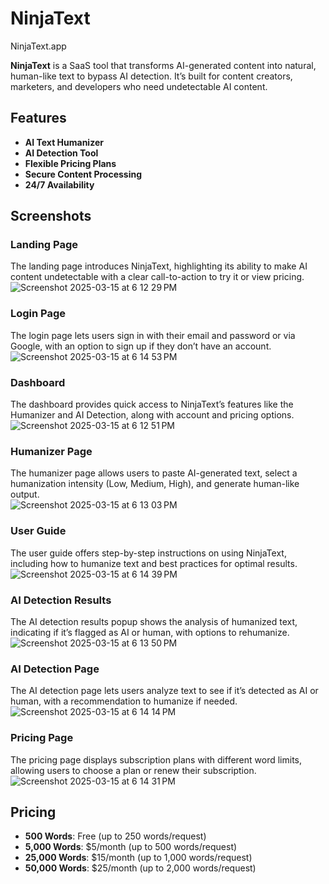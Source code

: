 # NinjaText  

NinjaText.app  

**NinjaText** is a SaaS tool that transforms AI-generated content into natural, human-like text to bypass AI detection. It’s built for content creators, marketers, and developers who need undetectable AI content.  

## Features  
- **AI Text Humanizer**  
- **AI Detection Tool**  
- **Flexible Pricing Plans**  
- **Secure Content Processing**  
- **24/7 Availability**  

## Screenshots  

### Landing Page  
The landing page introduces NinjaText, highlighting its ability to make AI content undetectable with a clear call-to-action to try it or view pricing.  
![Screenshot 2025-03-15 at 6 12 29 PM](https://github.com/user-attachments/assets/1922f71b-bb99-4f3a-9b73-5ddb7ca59fab)

<!-- Replace with the URL of the ninth screenshot (Homepage) -->  

### Login Page  
The login page lets users sign in with their email and password or via Google, with an option to sign up if they don’t have an account.  
![Screenshot 2025-03-15 at 6 14 53 PM](https://github.com/user-attachments/assets/1697e859-c75f-470b-aa5a-24f216b07aee)

<!-- Replace with the URL of the first screenshot (login page) -->  

### Dashboard  
The dashboard provides quick access to NinjaText’s features like the Humanizer and AI Detection, along with account and pricing options.  
![Screenshot 2025-03-15 at 6 12 51 PM](https://github.com/user-attachments/assets/8c5fddfd-bfbb-47aa-946b-7e988e011daa)

<!-- Replace with the URL of the second screenshot (dashboard) -->  

### Humanizer Page  
The humanizer page allows users to paste AI-generated text, select a humanization intensity (Low, Medium, High), and generate human-like output.  
![Screenshot 2025-03-15 at 6 13 03 PM](https://github.com/user-attachments/assets/47f17084-108a-4732-b5bb-2df719063eb3)


<!-- Replace with the URL of the third screenshot (AI Text Humanizer page) -->  

### User Guide  
The user guide offers step-by-step instructions on using NinjaText, including how to humanize text and best practices for optimal results.  
![Screenshot 2025-03-15 at 6 14 39 PM](https://github.com/user-attachments/assets/a67391b2-50bf-4f64-8b39-87cb2313fcf4)

<!-- Replace with the URL of the fourth screenshot (User Guide page) -->  

### AI Detection Results  
The AI detection results popup shows the analysis of humanized text, indicating if it’s flagged as AI or human, with options to rehumanize.  
![Screenshot 2025-03-15 at 6 13 50 PM](https://github.com/user-attachments/assets/ce421290-4247-477f-8518-953461e619c8)
<!-- Replace with the URL of the fifth screenshot (AI Detection Results popup) -->  

### AI Detection Page  
The AI detection page lets users analyze text to see if it’s detected as AI or human, with a recommendation to humanize if needed.  
![Screenshot 2025-03-15 at 6 14 14 PM](https://github.com/user-attachments/assets/64074bf5-1c1e-4337-8fc1-97bceb9af87c)

<!-- Replace with the URL of t![Uploading Screenshot 2025-03-15 at 6.14.14 PM.png…]()
he eighth screenshot (AI Detection page) -->  

### Pricing Page  
The pricing page displays subscription plans with different word limits, allowing users to choose a plan or renew their subscription.  
![Screenshot 2025-03-15 at 6 14 31 PM](https://github.com/user-attachments/assets/9544a65c-00ac-4efd-b5e0-8d0d7aeed975)

<!-- Replace with the URL of the seventh screenshot (Pricing page) -->  

## Pricing  
- **500 Words**: Free (up to 250 words/request)  
- **5,000 Words**: $5/month (up to 500 words/request)  
- **25,000 Words**: $15/month (up to 1,000 words/request)  
- **50,000 Words**: $25/month (up to 2,000 words/request)  
